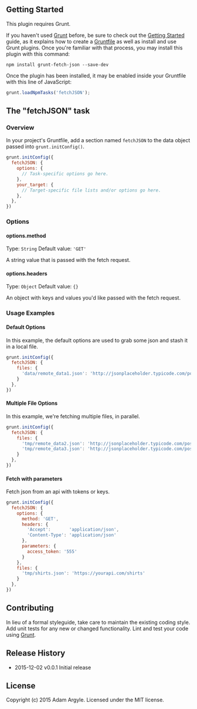 ## Getting Started
This plugin requires Grunt.

If you haven't used [Grunt](http://gruntjs.com/) before, be sure to check out the [Getting Started](http://gruntjs.com/getting-started) guide, as it explains how to create a [Gruntfile](http://gruntjs.com/sample-gruntfile) as well as install and use Grunt plugins. Once you're familiar with that process, you may install this plugin with this command:

```shell
npm install grunt-fetch-json --save-dev
```

Once the plugin has been installed, it may be enabled inside your Gruntfile with this line of JavaScript:

```js
grunt.loadNpmTasks('fetchJSON');
```

## The "fetchJSON" task

### Overview
In your project's Gruntfile, add a section named `fetchJSON` to the data object passed into `grunt.initConfig()`.

```js
grunt.initConfig({
  fetchJSON: {
    options: {
      // Task-specific options go here.
    },
    your_target: {
      // Target-specific file lists and/or options go here.
    },
  },
})
```

### Options

#### options.method
Type: `String`
Default value: `'GET'`

A string value that is passed with the fetch request.

#### options.headers
Type: `Object`
Default value: `{}`

An object with keys and values you'd like passed with the fetch request.

### Usage Examples

#### Default Options
In this example, the default options are used to grab some json and stash it in a local file.

```js
grunt.initConfig({
  fetchJSON: {
    files: {
      'data/remote_data1.json': 'http://jsonplaceholder.typicode.com/posts/1'
    }
  },
})
```

#### Multiple File Options
In this example, we're fetching multiple files, in parallel.

```js
grunt.initConfig({
  fetchJSON: {
    files: {
      'tmp/remote_data2.json': 'http://jsonplaceholder.typicode.com/posts/2',
      'tmp/remote_data3.json': 'http://jsonplaceholder.typicode.com/posts/3'
    }
  },
})
```

#### Fetch with parameters
Fetch json from an api with tokens or keys.

```js
grunt.initConfig({
  fetchJSON: {
    options: {
      method: 'GET',
      headers: {
        'Accept':       'application/json',
        'Content-Type': 'application/json'
      },
      parameters: {
        access_token: '555'
      }
    },
    files: {
      'tmp/shirts.json': 'https://yourapi.com/shirts'
    }
  },
})
```

## Contributing
In lieu of a formal styleguide, take care to maintain the existing coding style. Add unit tests for any new or changed functionality. Lint and test your code using [Grunt](http://gruntjs.com/).

## Release History
* 2015-12-02  v0.0.1  Initial release

## License
Copyright (c) 2015 Adam Argyle. Licensed under the MIT license.
